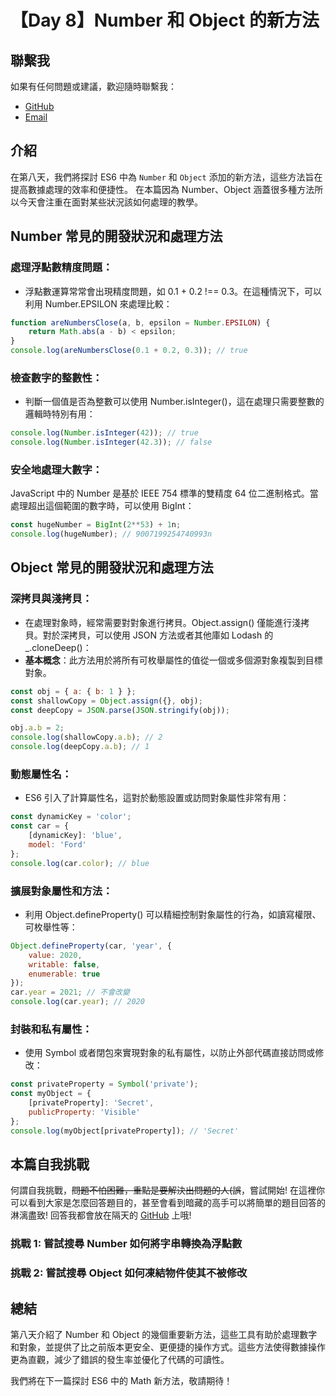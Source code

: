 # 【Day 8】Number 和 Object 的新方法

## 聯繫我

如果有任何問題或建議，歡迎隨時聯繫我：

- [GitHub](https://github.com/Chung-Chi-Lin)
- [Email](mailto:z0925955648@gmail.com)

## 介紹

在第八天，我們將探討 ES6 中為 `Number` 和 `Object` 添加的新方法，這些方法旨在提高數據處理的效率和便捷性。
在本篇因為 Number、Object 涵蓋很多種方法所以今天會注重在面對某些狀況該如何處理的教學。
## Number 常見的開發狀況和處理方法

### 處理浮點數精度問題：
- 浮點數運算常常會出現精度問題，如 0.1 + 0.2 !== 0.3。在這種情況下，可以利用 Number.EPSILON 來處理比較：

```javascript
function areNumbersClose(a, b, epsilon = Number.EPSILON) {
	return Math.abs(a - b) < epsilon;
}
console.log(areNumbersClose(0.1 + 0.2, 0.3)); // true
```

### 檢查數字的整數性：
- 判斷一個值是否為整數可以使用 Number.isInteger()，這在處理只需要整數的邏輯時特別有用：

```javascript
console.log(Number.isInteger(42)); // true
console.log(Number.isInteger(42.3)); // false
```

### 安全地處理大數字：
JavaScript 中的 Number 是基於 IEEE 754 標準的雙精度 64 位二進制格式。當處理超出這個範圍的數字時，可以使用 BigInt：

```javascript
const hugeNumber = BigInt(2**53) + 1n;
console.log(hugeNumber); // 9007199254740993n
```

## Object 常見的開發狀況和處理方法
### 深拷貝與淺拷貝：
- 在處理對象時，經常需要對對象進行拷貝。Object.assign() 僅能進行淺拷貝。對於深拷貝，可以使用 JSON 方法或者其他庫如 Lodash 的 _.cloneDeep()：
- **基本概念**：此方法用於將所有可枚舉屬性的值從一個或多個源對象複製到目標對象。

```javascript
const obj = { a: { b: 1 } };
const shallowCopy = Object.assign({}, obj);
const deepCopy = JSON.parse(JSON.stringify(obj));

obj.a.b = 2;
console.log(shallowCopy.a.b); // 2
console.log(deepCopy.a.b); // 1
```
### 動態屬性名：
- ES6 引入了計算屬性名，這對於動態設置或訪問對象屬性非常有用：

```javascript
const dynamicKey = 'color';
const car = {
	[dynamicKey]: 'blue',
	model: 'Ford'
};
console.log(car.color); // blue
```

### 擴展對象屬性和方法：
- 利用 Object.defineProperty() 可以精細控制對象屬性的行為，如讀寫權限、可枚舉性等：

```javascript
Object.defineProperty(car, 'year', {
	value: 2020,
	writable: false,
	enumerable: true
});
car.year = 2021; // 不會改變
console.log(car.year); // 2020
```

### 封裝和私有屬性：
- 使用 Symbol 或者閉包來實現對象的私有屬性，以防止外部代碼直接訪問或修改：

```javascript
const privateProperty = Symbol('private');
const myObject = {
	[privateProperty]: 'Secret',
	publicProperty: 'Visible'
};
console.log(myObject[privateProperty]); // 'Secret'
```

## 本篇自我挑戰
何謂自我挑戰，~~問題不怕困難，重點是要解決出問題的人(誤~~，嘗試開始! 在這裡你可以看到大家是怎麼回答題目的，甚至會看到暗藏的高手可以將簡單的題目回答的淋漓盡致!
回答我都會放在隔天的 [GitHub](https://github.com/Chung-Chi-Lin) 上哦!

### 挑戰 1: 嘗試搜尋 Number 如何將字串轉換為浮點數
### 挑戰 2: 嘗試搜尋 Object 如何凍結物件使其不被修改

## 總結

第八天介紹了 Number 和 Object 的幾個重要新方法，這些工具有助於處理數字和對象，並提供了比之前版本更安全、更便捷的操作方式。這些方法使得數據操作更為直觀，減少了錯誤的發生率並優化了代碼的可讀性。

我們將在下一篇探討 ES6 中的 Math 新方法，敬請期待！
